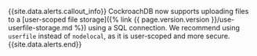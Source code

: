 {{site.data.alerts.callout_info}}
 CockroachDB now supports uploading files to a [user-scoped file storage]({% link {{ page.version.version }}/use-userfile-storage.md %}) using a SQL connection. We recommend using `userfile` instead of `nodelocal`, as it is user-scoped and more secure.
{{site.data.alerts.end}}
